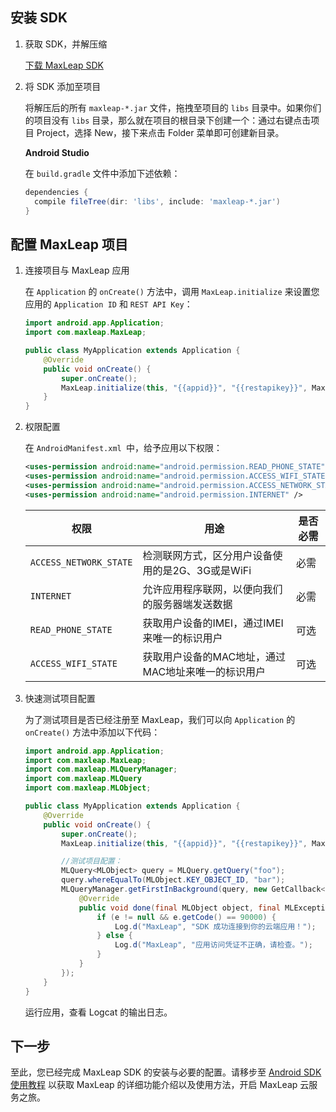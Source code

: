 ##	安装 SDK

1. 获取 SDK，并解压缩

    <a class="download-sdk" href="https://github.com/MaxLeap/SDK-Android/releases" target="_blank">下载 MaxLeap SDK</a>

2. 将 SDK 添加至项目

    将解压后的所有 `maxleap-*.jar` 文件，拖拽至项目的 `libs` 目录中。如果你们的项目没有 `libs` 目录，那么就在项目的根目录下创建一个：通过右键点击项目 Project，选择 New，接下来点击 Folder 菜单即可创建新目录。

    **Android Studio**

    在 `build.gradle` 文件中添加下述依赖：

    ```gradle
    dependencies {
      compile fileTree(dir: 'libs', include: 'maxleap-*.jar')
    }
    ```

##	配置 MaxLeap 项目

1. 连接项目与 MaxLeap 应用

	在 `Application` 的 `onCreate()` 方法中，调用 `MaxLeap.initialize` 来设置您应用的 `Application ID` 和 `REST API Key`：

    ```java
    import android.app.Application;
    import com.maxleap.MaxLeap;

    public class MyApplication extends Application {
        @Override
        public void onCreate() {
            super.onCreate();
            MaxLeap.initialize(this, "{{appid}}", "{{restapikey}}", MaxLeap.REGION_CN);
        }
    }
    ```

2. 权限配置

 	在 `AndroidManifest.xml `中，给予应用以下权限：

    ```xml
    <uses-permission android:name="android.permission.READ_PHONE_STATE" />
    <uses-permission android:name="android.permission.ACCESS_WIFI_STATE" />
    <uses-permission android:name="android.permission.ACCESS_NETWORK_STATE" />
    <uses-permission android:name="android.permission.INTERNET" />
     ```

    权限|用途|是否必需
    ---|---|---
    `ACCESS_NETWORK_STATE`|		检测联网方式，区分用户设备使用的是2G、3G或是WiFi| 必需
    `INTERNET`| 	允许应用程序联网，以便向我们的服务器端发送数据| 必需
    `READ_PHONE_STATE`| 	获取用户设备的IMEI，通过IMEI来唯一的标识用户| 可选
    `ACCESS_WIFI_STATE`| 	获取用户设备的MAC地址，通过MAC地址来唯一的标识用户| 可选

3. 快速测试项目配置

    为了测试项目是否已经注册至 MaxLeap，我们可以向 `Application` 的 `onCreate()` 方法中添加以下代码：

	```java
    import android.app.Application;
    import com.maxleap.MaxLeap;
    import com.maxleap.MLQueryManager;
    import com.maxleap.MLQuery
    import com.maxleap.MLObject;

    public class MyApplication extends Application {
        @Override
        public void onCreate() {
            super.onCreate();
            MaxLeap.initialize(this, "{{appid}}", "{{restapikey}}", MaxLeap.REGION_CN);

            //测试项目配置：
    		MLQuery<MLObject> query = MLQuery.getQuery("foo");
            query.whereEqualTo(MLObject.KEY_OBJECT_ID, "bar");
            MLQueryManager.getFirstInBackground(query, new GetCallback<MLObject>() {
                @Override
                public void done(final MLObject object, final MLException e) {
                    if (e != null && e.getCode() == 90000) {
                        Log.d("MaxLeap", "SDK 成功连接到你的云端应用！");
                    } else {
                        Log.d("MaxLeap", "应用访问凭证不正确，请检查。");
                    }
                }
            });
        }
    }
    ```

    运行应用，查看 Logcat 的输出日志。

## 下一步

 至此，您已经完成 MaxLeap SDK 的安装与必要的配置。请移步至 [Android SDK 使用教程](ML_DOCS_GUIDE_LINK_PLACEHOLDER_ANDROID) 以获取 MaxLeap 的详细功能介绍以及使用方法，开启 MaxLeap 云服务之旅。
